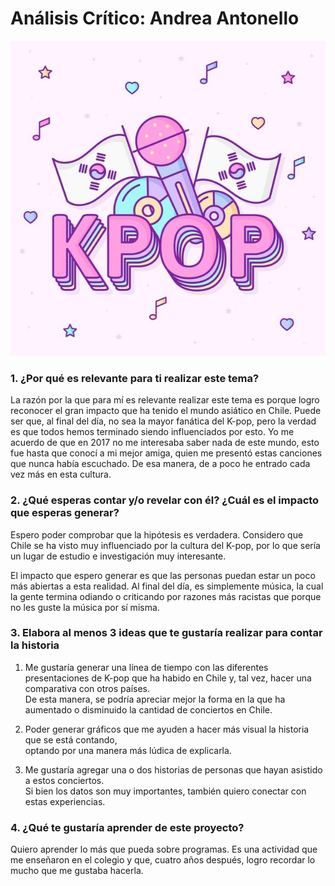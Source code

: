 # Análisis Crítico: Andrea Antonello  
![alt text](kpop.png)


### 1. ¿Por qué es relevante para ti realizar este tema?  

La razón por la que para mí es relevante realizar este tema es porque logro reconocer el gran impacto que ha tenido el mundo asiático en Chile. Puede ser que, al final del día, no sea la mayor fanática del K-pop, pero la verdad es que todos hemos terminado siendo influenciados por esto. Yo me acuerdo de que en 2017 no me interesaba saber nada de este mundo, esto fue hasta que conocí a mi mejor amiga, quien me presentó estas canciones que nunca había escuchado. De esa manera, de a poco he entrado cada vez más en esta cultura.  

### 2. ¿Qué esperas contar y/o revelar con él? ¿Cuál es el impacto que esperas generar?  

Espero poder comprobar que la hipótesis es verdadera. Considero que Chile se ha visto muy influenciado por la cultura del K-pop, por lo que sería un lugar de estudio e investigación muy interesante.  

El impacto que espero generar es que las personas puedan estar un poco más abiertas a esta realidad. Al final del día, es simplemente música, la cual la gente termina odiando o criticando por razones más racistas que porque no les guste la música por sí misma.  

### 3. Elabora al menos 3 ideas que te gustaría realizar para contar la historia  

   1. Me gustaría generar una línea de tiempo con las diferentes presentaciones de K-pop que ha habido en Chile y, tal vez, hacer una comparativa con otros países.  
      De esta manera, se podría apreciar mejor la forma en la que ha aumentado o disminuido la cantidad de conciertos en Chile.  

   2. Poder generar gráficos que me ayuden a hacer más visual la historia que se está contando,  
      optando por una manera más lúdica de explicarla.  

   3. Me gustaría agregar una o dos historias de personas que hayan asistido a estos conciertos.  
      Si bien los datos son muy importantes, también quiero conectar con estas experiencias.  

### 4. ¿Qué te gustaría aprender de este proyecto?  

Quiero aprender lo más que pueda sobre programas. Es una actividad que me enseñaron en el colegio y que, cuatro años después, logro recordar lo mucho que me gustaba hacerla.  

